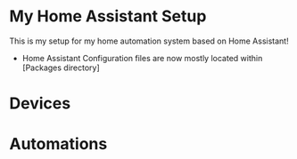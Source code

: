 # My Home Assistant Setup

This is my setup for my home automation system based on Home Assistant!
* Home Assistant Configuration files are now mostly located within [Packages directory]

# Devices

# Automations
